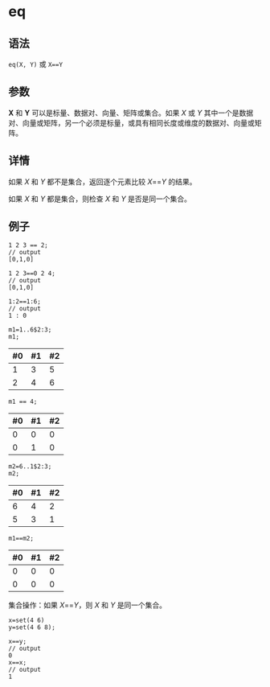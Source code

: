 # eq

## 语法

`eq(X, Y)` 或 `X==Y`

## 参数

**X** 和 **Y** 可以是标量、数据对、向量、矩阵或集合。如果 *X* 或 *Y*
其中一个是数据对、向量或矩阵，另一个必须是标量，或具有相同长度或维度的数据对、向量或矩阵。

## 详情

如果 *X* 和 *Y* 都不是集合，返回逐个元素比较 *X*==*Y* 的结果。

如果 *X* 和 *Y* 都是集合，则检查 *X* 和 *Y* 是否是同一个集合。

## 例子

```
1 2 3 == 2;
// output
[0,1,0]

1 2 3==0 2 4;
// output
[0,1,0]

1:2==1:6;
// output
1 : 0

m1=1..6$2:3;
m1;
```

| #0 | #1 | #2 |
| --- | --- | --- |
| 1 | 3 | 5 |
| 2 | 4 | 6 |

```
m1 == 4;
```

| #0 | #1 | #2 |
| --- | --- | --- |
| 0 | 0 | 0 |
| 0 | 1 | 0 |

```
m2=6..1$2:3;
m2;
```

| #0 | #1 | #2 |
| --- | --- | --- |
| 6 | 4 | 2 |
| 5 | 3 | 1 |

```
m1==m2;
```

| #0 | #1 | #2 |
| --- | --- | --- |
| 0 | 0 | 0 |
| 0 | 0 | 0 |

集合操作：如果 *X*==*Y*，则 *X* 和 *Y* 是同一个集合。

```
x=set(4 6)
y=set(4 6 8);

x==y;
// output
0
x==x;
// output
1
```

